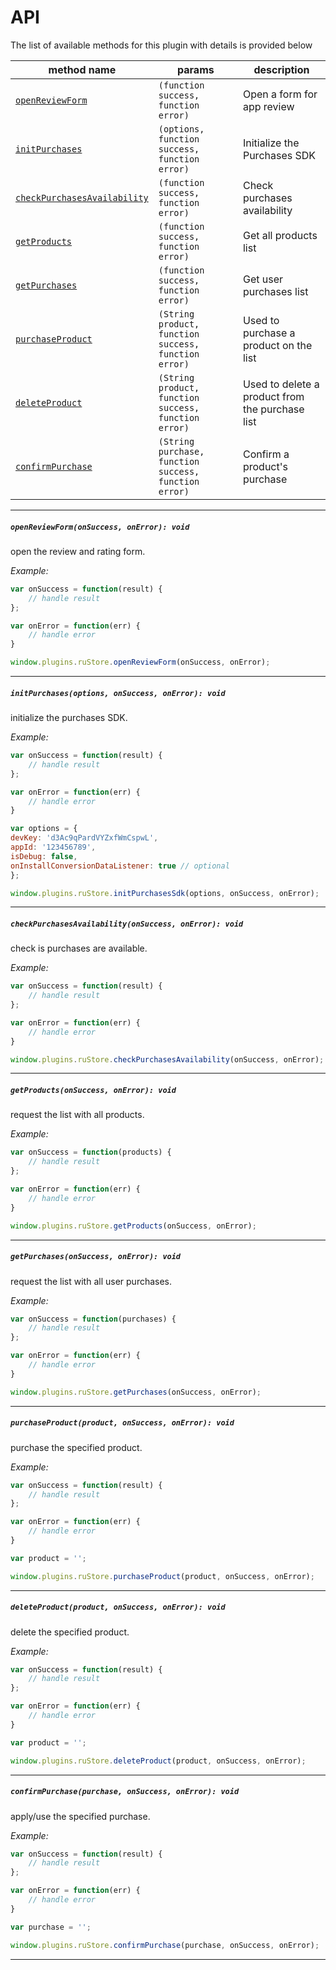 # API

The list of available methods for this plugin with details is provided below

| method name | params | description |
|-------------|--------|-------------|
| [`openReviewForm`](#openReviewForm) | `(function success, function error)` | Open a form for app review |
| [`initPurchases`](#initPurchases) | `(options, function success, function error)` | Initialize the Purchases SDK |
| [`checkPurchasesAvailability`](#checkPurchasesAvailability) | `(function success, function error)` | Check purchases availability |
| [`getProducts`](#getProducts) | `(function success, function error)` | Get all products list |
| [`getPurchases`](#getPurchases) | `(function success, function error)` | Get user purchases list |
| [`purchaseProduct`](#purchaseProduct) | `(String product, function success, function error)` | Used to purchase a product on the list |
| [`deleteProduct`](#deleteProduct) | `(String product, function success, function error)` | Used to delete a product from the purchase list |
| [`confirmPurchase`](#confirmPurchase) | `(String purchase, function success, function error)` | Confirm a product's purchase |

---

##### <a id="openReviewForm"> **`openReviewForm(onSuccess, onError): void`**

open the review and rating form.

*Example:*

```javascript
var onSuccess = function(result) {
	// handle result
};

var onError = function(err) {
	// handle error
}

window.plugins.ruStore.openReviewForm(onSuccess, onError);
```

---

##### <a id="initPurchases"> **`initPurchases(options, onSuccess, onError): void`**

initialize the purchases SDK.

*Example:*

```javascript
var onSuccess = function(result) {
	// handle result
};

var onError = function(err) {
	// handle error
}

var options = {
devKey: 'd3Ac9qPardVYZxfWmCspwL',
appId: '123456789',
isDebug: false,
onInstallConversionDataListener: true // optional
};

window.plugins.ruStore.initPurchasesSdk(options, onSuccess, onError);
```

---

##### <a id="checkPurchasesAvailability"> **`checkPurchasesAvailability(onSuccess, onError): void`**

check is purchases are available.

*Example:*

```javascript
var onSuccess = function(result) {
	// handle result
};

var onError = function(err) {
	// handle error
}

window.plugins.ruStore.checkPurchasesAvailability(onSuccess, onError);
```

---

##### <a id="getProducts"> **`getProducts(onSuccess, onError): void`**

request the list with all products.

*Example:*

```javascript
var onSuccess = function(products) {
	// handle result
};

var onError = function(err) {
	// handle error
}

window.plugins.ruStore.getProducts(onSuccess, onError);
```

---

##### <a id="getPurchases"> **`getPurchases(onSuccess, onError): void`**

request the list with all user purchases.

*Example:*

```javascript
var onSuccess = function(purchases) {
	// handle result
};

var onError = function(err) {
	// handle error
}

window.plugins.ruStore.getPurchases(onSuccess, onError);
```

---

##### <a id="purchaseProduct"> **`purchaseProduct(product, onSuccess, onError): void`**

purchase the specified product.

*Example:*

```javascript
var onSuccess = function(result) {
	// handle result
};

var onError = function(err) {
	// handle error
}

var product = '';

window.plugins.ruStore.purchaseProduct(product, onSuccess, onError);
```

---

##### <a id="deleteProduct"> **`deleteProduct(product, onSuccess, onError): void`**

delete the specified product.

*Example:*

```javascript
var onSuccess = function(result) {
	// handle result
};

var onError = function(err) {
	// handle error
}

var product = '';

window.plugins.ruStore.deleteProduct(product, onSuccess, onError);
```

---

##### <a id="confirmPurchase"> **`confirmPurchase(purchase, onSuccess, onError): void`**

apply/use the specified purchase.

*Example:*

```javascript
var onSuccess = function(result) {
	// handle result
};

var onError = function(err) {
	// handle error
}

var purchase = '';

window.plugins.ruStore.confirmPurchase(purchase, onSuccess, onError);
```

---